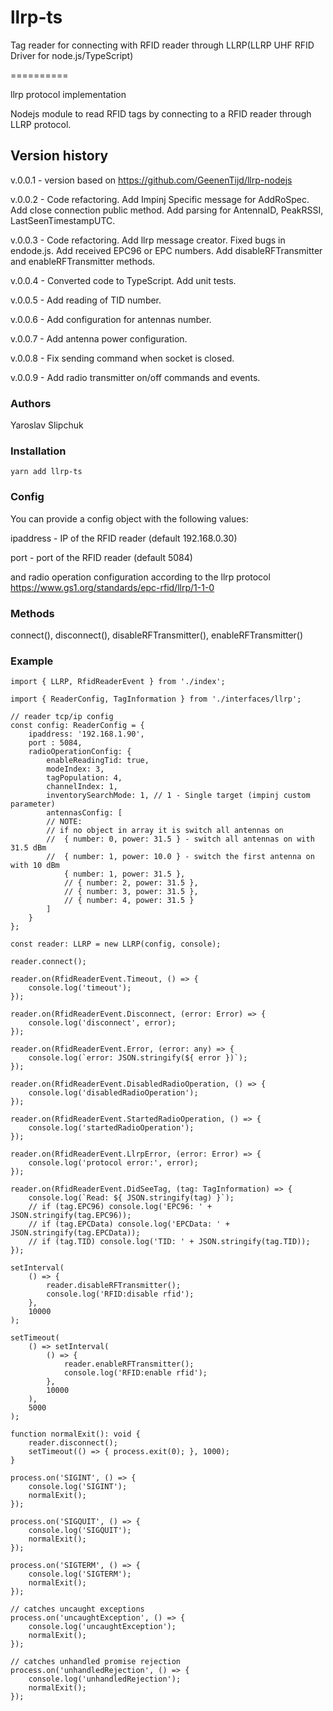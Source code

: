 # llrp-ts
Tag reader for connecting with RFID reader through LLRP(LLRP UHF RFID Driver for node.js/TypeScript)

==========

llrp protocol implementation

Nodejs module to read RFID tags by connecting to a RFID reader through LLRP protocol.

## Version history

v.0.0.1 - version based on https://github.com/GeenenTijd/llrp-nodejs 

v.0.0.2 - Code refactoring. Add Impinj Specific message for  AddRoSpec. Add close connection public method. Add parsing for AntennaID, PeakRSSI, LastSeenTimestampUTC.

v.0.0.3 - Code refactoring. Add llrp message creator. Fixed bugs in endode.js. Add received EPC96 or EPC numbers. Add disableRFTransmitter and enableRFTransmitter methods.

v.0.0.4 - Converted code to TypeScript. Add unit tests.

v.0.0.5 - Add reading of TID number. 

v.0.0.6 - Add configuration for antennas number.  

v.0.0.7 - Add antenna power configuration.  

v.0.0.8 - Fix sending command when socket is closed.

v.0.0.9 - Add radio transmitter on/off commands and events.  

### Authors

Yaroslav Slipchuk

### Installation

```
yarn add llrp-ts
```

### Config

You can provide a config object with the following values:

ipaddress - IP of the RFID reader (default 192.168.0.30) 

port - port of the RFID reader (default 5084)

and radio operation configuration according to the llrp protocol https://www.gs1.org/standards/epc-rfid/llrp/1-1-0

### Methods

connect(),
disconnect(),
disableRFTransmitter(),
enableRFTransmitter()

### Example

```
import { LLRP, RfidReaderEvent } from './index';

import { ReaderConfig, TagInformation } from './interfaces/llrp';

// reader tcp/ip config
const config: ReaderConfig = {
    ipaddress: '192.168.1.90',
    port : 5084,
    radioOperationConfig: {
        enableReadingTid: true,
        modeIndex: 3,
        tagPopulation: 4,
        channelIndex: 1,
        inventorySearchMode: 1, // 1 - Single target (impinj custom parameter)
        antennasConfig: [
        // NOTE:
        // if no object in array it is switch all antennas on
        //  { number: 0, power: 31.5 } - switch all antennas on with 31.5 dBm
        //  { number: 1, power: 10.0 } - switch the first antenna on with 10 dBm
            { number: 1, power: 31.5 },
            // { number: 2, power: 31.5 },
            // { number: 3, power: 31.5 },
            // { number: 4, power: 31.5 }
        ]
    }
};

const reader: LLRP = new LLRP(config, console);

reader.connect();

reader.on(RfidReaderEvent.Timeout, () => {
    console.log('timeout');
});

reader.on(RfidReaderEvent.Disconnect, (error: Error) => {
    console.log('disconnect', error);
});

reader.on(RfidReaderEvent.Error, (error: any) => {
    console.log(`error: JSON.stringify(${ error })`);
});

reader.on(RfidReaderEvent.DisabledRadioOperation, () => {
    console.log('disabledRadioOperation');
});

reader.on(RfidReaderEvent.StartedRadioOperation, () => {
    console.log('startedRadioOperation');
});

reader.on(RfidReaderEvent.LlrpError, (error: Error) => {
    console.log('protocol error:', error);
});

reader.on(RfidReaderEvent.DidSeeTag, (tag: TagInformation) => {
    console.log(`Read: ${ JSON.stringify(tag) }`);
    // if (tag.EPC96) console.log('EPC96: ' + JSON.stringify(tag.EPC96));
    // if (tag.EPCData) console.log('EPCData: ' + JSON.stringify(tag.EPCData));
    // if (tag.TID) console.log('TID: ' + JSON.stringify(tag.TID));
});

setInterval(
    () => {
        reader.disableRFTransmitter();
        console.log('RFID:disable rfid');
    },
    10000
);

setTimeout(
    () => setInterval(
        () => {
            reader.enableRFTransmitter();
            console.log('RFID:enable rfid');
        },
        10000
    ),
    5000
);

function normalExit(): void {
    reader.disconnect();
    setTimeout(() => { process.exit(0); }, 1000);
}

process.on('SIGINT', () => {
    console.log('SIGINT');
    normalExit();
});

process.on('SIGQUIT', () => {
    console.log('SIGQUIT');
    normalExit();
});

process.on('SIGTERM', () => {
    console.log('SIGTERM');
    normalExit();
});

// catches uncaught exceptions
process.on('uncaughtException', () => {
    console.log('uncaughtException');
    normalExit();
});

// catches unhandled promise rejection
process.on('unhandledRejection', () => {
    console.log('unhandledRejection');
    normalExit();
});

```
